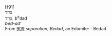 H911  
בּדד  
בְּדַד ‎ b<sup>e</sup>dad  
*bed-ad‘*  
From [909](h0909) *separation*; *Bedad*, an Edomite: - Bedad.  
